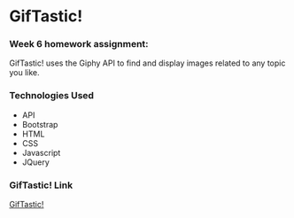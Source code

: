 # GifTastic!

### Week 6 homework assignment:
GifTastic! uses the Giphy API to find and display images related to any topic you like. 

### Technologies Used
- API
- Bootstrap
- HTML
- CSS
- Javascript
- JQuery

### GifTastic! Link
[GifTastic!](https://radhikabgupta.github.io/GifTastic/)
